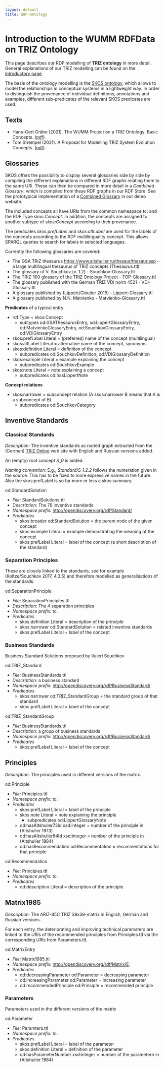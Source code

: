 ```yaml
---
layout: default
title: WOP-Ontology
---
```


# Introduction to the WUMM RDFData on TRIZ Ontology

This page describes our RDF modelling of __TRIZ ontology__ in more detail.
General explanations of our TRIZ modelling can be found on the [introductory
page](WOP-General).

The basis of the ontology modelling is the [SKOS
ontology](https://www.w3.org/TR/skos-primer/), which allows to model the
relationships in conceptual systems in a lightweight way. In order to
distinguish the provenance of individual definitions, annotations and
examples, different sub-predicates of the relevant SKOS predicates are used.

## Texts

* Hans-Gert Gräbe (2021). The WUMM Project on a TRIZ Ontology. Basic Concepts.
  ([pdf](Texts/Graebe/WOP-Basics.pdf)).
* Tom Strempel (2021). A Proposal for Modelling TRIZ System Evolution
  Concepts.  ([pdf](Texts/Graebe/WOP-EvolutionTrees.pdf)).

## Glossaries

SKOS offers the possibility to display several glossaries side by side by
compiling the different explanations in different RDF graphs relating them to
the same URI. These can then be compared in more detail in a _Combined
Glossary_, which is compiled from these RDF graphs in our RDF Store. See the
prototypical implementation of a [Combined
Glossary](http://wumm.uni-leipzig.de/ontology.php) in our demo website.

The included concepts all have URIs from the common namespace tc: and the RDF
Type _skos:Concept_.  In addition, the concepts are assigned to another
subtype of _skos:Concept_ according to their provenance.

The predicates _skos:prefLabel_ and _skos:altLabel_ are used for the labels of
the concepts according to the RDF multilinguality concept.  This allows SPARQL
queries to search for labels in selected languages.

Currently the following glossaries are covered:
* The GSA TRIZ thesaurus <https://www.altshuller.ru/thesaur/thesaur.asp> - a
  large multilingual thesaurus of TRIZ concepts (Thesaurus.ttl)
* The glossary of V. Souchkov (v. 1.2) - Souchkov-Glossary.ttl
* The TRIZ-100 glossary of the TRIZ Ontology Project - TOP-Glossary.ttl
* The glossary published with the German TRIZ VDI norm 4521 - VDI-Glossary.ttl
* A glossary published by (Lippert/Cloutier 2019) - Lippert-Glossary.ttl
* A glossary published by N.N. Matvienko - Matvienko-Glossary.ttl

__Predicates__ of a typical entry
- rdf:Type = skos:Concept
  - subtypes od:GSAThesaurusEntry, od:LippertGlossaryEntry,
    od:MatvienkoGlossaryEntry, od:SouchkovGlossaryEntry, od:VDIGlossaryEntry
- skos:prefLabel Literal = (preferred) name of the concept (multilingual)
- skos:altLabel Literal = alternative name of the concept, synonyms
- skos:definition Literal = definition of the concept
  - subpredicates od:SouchkovDefinition, od:VDIGlossaryDefinition
- skos:example Literal = example explaining the concept 
  - subpredicates od:SouchkovExample
- skos:note Literal = note explaining a concept
  - subpredicates od:hasLippertNote

__Concept relations__
- skos:narrower = subconcept relation (A skos:narrower B means that A is a
  subconcept of B)
  - subpredicates od:SouchkovCategory
  
## Inventive Standards

### Classical Standards

*Description:* The inventive standards as rooted graph extracted from the
(German) [TRIZ Online](http://triz-online.de/index.php?id=5577) web site with
English and Russian versions added.

An (empty) root concept *S_0* is added.

*Naming convention:* E.g., *Standard/S_1.2.2* follows the numeration given in
the source.  This has to be fixed to more expressive names in the future. Also
the skos:prefLabel is so far more or less a skos:summary.

od:StandardSolution 
  - *File:* StandardSolutions.ttl
  - *Description:* The 76 inventive standards
  - *Namespace prefix:* http://opendiscovery.org/rdf/Standard/
  - *Predicates*
    - skos:broader od:StandardSolution = the parent node of the given concept 
    - skos:example Literal = example demonstrating the meaning of the concept
    - skos:prefLabel Literal = label of the concept (a short description of
      the standard)

### Separation Principles

These are closely linked to the standards, see for example (Koltze/Souchkov
2017, 4.3.5) and therefore modelled as generalisations of the standards.

od:SeparationPrinciple 
  - *File:* SeparationPrinciples.ttl
  - *Description:* The 4 separation principles
  - *Namespace prefix:* tc:
  - *Predicates*
    - skos:definition Literal = description of the principle
    - skos:narrower od:StandardSolution = related inventive standards
    - skos:prefLabel Literal = label of the concept 

### Business Standards

Business Standard Solutions proposed by Valeri Souchkov

od:TRIZ_Standard
  - *File:* BusinessStandards.ttl
  - *Description:* a business standard
  - *Namespace prefix:* http://opendiscovery.org/rdf/BusinessStandard/
  - *Predicates*
    - skos:narrower od:TRIZ_StandardGroup = the standard group of that
      standard
    - skos:prefLabel Literal = label of the concept 

od:TRIZ_StandardGroup
  - *File:* BusinessStandards.ttl
  - *Description:* a group of business standards
  - *Namespace prefix:* http://opendiscovery.org/rdf/BusinessStandard/
  - *Predicates*
    - skos:prefLabel Literal = label of the concept 

## Principles

*Description:* The principles used in different versions of the matrix.

od:Principle 
  - *File:* Principles.ttl
  - *Namespace prefix:* tc:
  - *Predicates*
    - skos:prefLabel Literal = label of the principle 
    - skos:note Literal = note explaining the principle
      - subpredicates od:LippertGlossaryNote      
    - od:hasAltshuller73Id xsd:integer = number of the principle in
      (Altshuller 1973)
    - od:hasAltshuller84Id xsd:integer = number of the principle in
      (Altshuller 1984)
    - od:hasRecommendation od:Recommentation = recommentations for that
      principle

od:Recommendation
  - *File:* Principles.ttl
  - *Namespace prefix:* tc:
  - *Predicates*
    - od:description Literal = description of the principle

## Matrix1985

*Description:* The ARIZ-85C TRIZ 39x39-matrix in English, German and Russian
versions.

For each entry, the deteriorating and improving technical paramaters are
linked to the URIs of the recommended principles from Principles.ttl via the
corresponding URIs from Parameters.ttl.

od:MatrixEntry 
  - *File:* Matrix1985.ttl
  - *Namespace prefix:* http://opendiscovery.org/rdf/Matrix/E.
  - *Predicates*
    - od:decreasingParameter od:Parameter = decreasing parameter
    - od:increasingParameter od:Parameter = increasing parameter
    - od:recommendedPrinciple od:Principle = recommended principle

### Parameters

Parameters used in the different versions of the matrix

od:Parameter
  - *File:* Paramters.ttl
  - *Namespace prefix:* tc:
  - *Predicates*
    - skos:prefLabel Literal = label of the parameter
    - skos:definition Literal = definition of the parameter
    - od:hasParameterNumber xsd:integer = number of the parametern in
      (Altshuller 1984)
